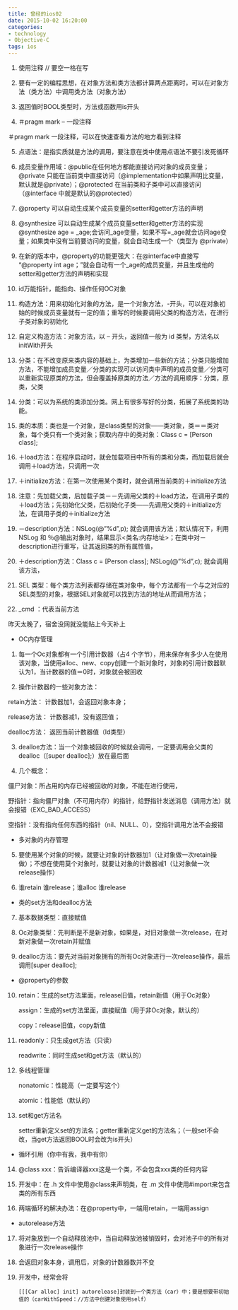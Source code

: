 ```yaml
---
title: 曾经的ios02
date: 2015-10-02 16:20:00
categories: 
- technology
- Objective-C 
tags: ios
---
```



1. 使用注释 // 要空一格在写

2. 要有一定的编程思想，在对象方法和类方法都计算两点距离时，可以在对象方法（类方法）中调用类方法（对象方法）
<!-- more -->
3. 返回值时BOOL类型时，方法或函数用is开头

4. ＃pragm mark – 一段注释

  ＃pragm mark 一段注释，可以在快速查看方法的地方看到注释

5. 点语法：是指实质就是方法的调用，要注意在类中使用点语法不要引发死循环

6. 成员变量作用域：@public在任何地方都能直接访问对象的成员变量；@private 只能在当前类中直接访问（@implementation中如果声明比变量，默认就是@private）；@protected 在当前类和子类中可以直接访问（@interface 中就是默认的@protected）

7. @property 可以自动生成某个成员变量的setter和getter方法的声明

8. @synthesize 可以自动生成某个成员变量setter和getter方法的实现@synthesize age = _age;会访问_age变量，如果不写=_age就会访问age变量；如果类中没有当前要访问的变量，就会自动生成一个（类型为 @private）

9. 在新的版本中，@property的功能更强大：在@interface中直接写 “@property int age；”就会自动有一个­­_age的成员变量，并且生成他的setter和getter方法的声明和实现

1. id万能指针，能指向、操作任何OC对象

2. 构造方法：用来初始化对象的方法，是一个对象方法，-开头，可以在对象初始的时候成员变量就有一定的值；重写的时候要调用父类的构造方法，在进行子类对象的初始化

3. 自定义构造方法：对象方法，以 – 开头，返回值一般为 id 类型，方法名以 initWith开头

4. 分类：在不改变原来类内容的基础上，为类增加一些新的方法；分类只能增加方法，不能增加成员变量／分类的实现可以访问类中声明的成员变量／分类可以重新实现原类的方法，但会覆盖掉原类的方法／方法的调用顺序：分类，原类，父类

5. 分类：可以为系统的类添加分类。网上有很多写好的分类，拓展了系统类的功能。

6. 类的本质：类也是一个对象，是class类型的对象——类­­­­对象，类＝＝类对象，每个类只有一个类对象；获取内存中的类对象：Class c = [Person class];

7. ＋load方法：在程序启动时，就会加载项目中所有的类和分类，而加载后就会调用＋load方法，只调用一次

8. ＋initialize方法：在第一次使用某个类时，就会调用当前类的＋initialize方法

9. 注意：先加载父类，后加载子类－－先调用父类的＋load方法，在调用子类的＋load方法；先初始化父类，后初始化子类——先调用父类的＋initialize方法，在调用子类的＋initialize方法

10. －description方法：NSLog(@”%d”,p); 就会调用该方法；默认情况下，利用NSLog 和 ％@输出对象时，结果显示<</span>类名:内存地址>；在类中对－description进行重写，让其返回类的所有属性值，

11. ＋description方法：Class c = [Person class]; NSLog(@”%d”,c); 就会调用该方法，

12. SEL 类型：每个类方法列表都存储在类对象中，每个方法都有一个与之对应的SEL类型的对象，根据SEL对象就可以找到方法的地址从而调用方法；

13. _cmd ：代表当前方法

昨天太晚了，宿舍没网就没能贴上今天补上
- OC内存管理

1. 每一个Oc对象都有一个引用计数器（占4 个字节），用来保存有多少人在使用该对象，当使用alloc、new、copy创建一个新对象时，对象的引用计数器默认为1，当计数器的值＝0时，对象就会被回收

2. 操作计数器的一些对象方法：

  retain方法： 计数器加1，会返回对象本身；

  release方法： 计数器减1，没有返回值；

  dealloc方法： 返回当前计数器值（ld类型）

3. dealloe方法：当一个对象被回收的时候就会调用，一定要调用会父类的dealloc（[super dealloc];）放在最后面

4. 几个概念：

  僵尸对象：所占用的内存已经被回收的对象，不能在进行使用，

  野指针：指向僵尸对象（不可用内存）的指针，给野指针发送消息（调用方法）就会报错（EXC_BAD_ACCESS）

  空指针：没有指向任何东西的指针（nil、NULL、0），空指针调用方法不会报错

- 多对象的内存管理

5. 要使用某个对象的时候，就要让对象的计数器加1（让对象做一次retain操做）；不想在使用莫个对象时，就要让对象的计数器减1（让对象做一次release操作）

6. 谁retain 谁release；谁alloc 谁release

- 类的set方法和dealloc方法

7. 基本数据类型：直接赋值

8. Oc对象类型：先判断是不是新对象，如果是，对旧对象做一次release，在对新对象做一次retain并赋值

9. dealloc方法：要先对当前对象拥有的所有Oc对象进行一次release操作，最后调用[super dealloc];

- @property的参数

10. retain：生成的set方法里面，release旧值，retain新值（用于Oc对象）

    assign：生成的set方法里面，直接赋值（用于非Oc对象，默认的）

    copy：release旧值，copy新值

11. readonly：只生成get方法（只读）

    readwrite：同时生成set和get方法（默认的）

12. 多线程管理

    nonatomic：性能高（一定要写这个）

    atomic：性能低（默认的）

13. set和get方法名

    setter重新定义set的方法名；getter重新定义get的方法名；（一般set不会改，当get方法返回BOOL时会改为is开头）

- 循环引用（你中有我，我中有你）

14. @class xxx：告诉编译器xxx这是一个类，不会包含xxx类的任何内容

15. 开发中：在 .h 文件中使用@class来声明类，在 .m 文件中使用#import来包含类的所有东西

16. 两端循环的解决办法：在@property中，一端用retain，一端用assign

- autorelease方法

17. 将对象放到一个自动释放池中，当自动释放池被销毁时，会对池子中的所有对象进行一次release操作

18. 会返回对象本身，调用后，对象的计数器数并不变

19. 开发中，经常会将
	```
    [[[Car alloc] init] autorelease]封装到一个类方法（car）中；要是想要带初始值的（carWithSpeed：//方法中创建对象使用self）
   ```
 


